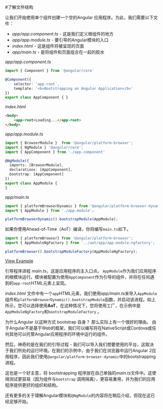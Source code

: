 #了解文件结构

让我们开始使用单个组件创建一个空的Angular 应用程序。为此，我们需要以下文件：

- *app/app.component.ts* - 这是我们定义根组件的地方
- *app/app.module.ts* - 要引导的Angular模块的入口
- *index.html* - 这是组件将被呈现的页面
- *app/main.ts* - 是将组件和页面组合在一起的胶水

*app/app.component.ts*

```typescript
import { Component } from '@angular/core'

@Component({
    selector: 'app-root',
    template: '<b>Bootstrapping an Angular Application</b>'
})
export class AppComponent { }
```

*index.html*

```html
<body>
    <app-root>Loading...</app-root>
</body>
```

*app/app.module.ts*

```typescript
import { BrowserModule }  from '@angular/platform-browser';
import { NgModule } '@angular/core';
import { AppComponent } from './app.component'

@NgModule({
  imports: [BrowserModule],
  declarations: [AppComponent],
  bootstrap: [AppComponent]
})
export class AppModule {
}
```

*app/main.ts*

```typescript
import { platformBrowserDynamic } from '@angular/platform-browser-dynamic';
import { AppModule } from './app.module';

platformBrowserDynamic().bootstrapModule(AppModule);
```

如果你使用Ahead-of-Time（AoT）编译，你将编写`main.ts`如下。

```typescript
import { platformBrowser} from '@angular/platform-browser';
import { AppModuleNgFactory } from '../aot/app/app.module.ngfactory';

platformBrowser().bootstrapModuleFactory(AppModuleNgFactory);
```

[View Example](https://plnkr.co/edit/X0EBXA?p=preview)

引导程序进程 *main.ts*，这是应用程序的主入口点。 `AppModule`作为我们应用程序的根模块运行。模块被配置为使用`AppComponent`作为引导的组件，并将在任何遇到的`app-root`HTML元素上呈现。

*index.html* 文件中有一个`app`HTML元素，我们使用*app/main.ts*来导入`AppModule`组件和`platformBrowserDynamic().bootstrapModule`函数，并启动该进程。如上所示，您可以选择使用**AoT**，在这种情况下，您将使用工厂，在示例中是`AppModuleNgFactory`和`bootstrapModuleFactory` 。

为什么Angular 以这种方式 bootstrap 自身？ 那么实际上有一个很好的理由。 由于Angular不是基于Web的框架，我们可以编写将在NativeScript或Cordova或任何其他可以托管Angular应用程序的环境中运行的组件。

然后，神奇的是在我们的引导过程 - 我们可以导入我们想要使用的平台，这取决于我们所处的运行环境。在我们的示例中，由于我们在浏览器中运行Angular 2应用程序，因此我们使用`@angular/platform-browser-dynamic`中的bootstrapping进程。

这也是一个好主意，将 bootstrapping 程序放在自己单独的*main.ts*文件中。这使得测试更容易（因为组件与`bootstrap` 调用隔离），更容易重用，并为我们的应用程序提供更好的组织和结构。

还有更多的关于理解Angular模块和`@NgModule`的内容将在稍后介绍，但现在这已经足够开始。
